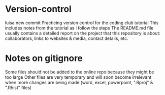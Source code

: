 # Version-control

luisa 
new commit
Practicing version control for the coding club tutorial
This includes notes from the tutorial as I follow the steps
The README.md file usually contains a detailed report on the project that this repository is about: collaborators, links to websites & media, contact details, etc.

# Notes on gitignore
Some files should not be added to the online repo because they might be too large
Other files are very temporary and will soon become irrelevant when more changes are being made (word, excel, powerpoint, ".Rproj" & ".Rhist" files)

